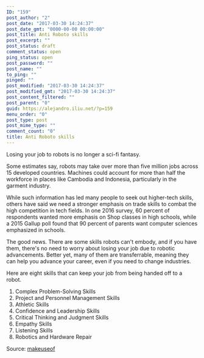 ```yaml
---
ID: "159"
post_author: "2"
post_date: "2017-03-30 14:24:37"
post_date_gmt: "0000-00-00 00:00:00"
post_title: Anti Roboto skills
post_excerpt: ""
post_status: draft
comment_status: open
ping_status: open
post_password: ""
post_name: ""
to_ping: ""
pinged: ""
post_modified: "2017-03-30 14:24:37"
post_modified_gmt: "2017-03-30 14:24:37"
post_content_filtered: ""
post_parent: "0"
guid: https://alejandro.iliu.net/?p=159
menu_order: "0"
post_type: post
post_mime_type: ""
comment_count: "0"
title: Anti Roboto skills
---
```


Losing your job to robots is no longer a sci-fi fantasy.

Some estimates say, robots may take over more than five million jobs
across 15 developed countries. Machines could account for more than
half the workforce in places like Cambodia and Indonesia, particularly
in the garment industry.

While such information has led many people to seek out higher-tech
skills, others have said we need a stronger emphasis on trade skills
to combat the high competition in tech fields. In one 2016 survey, 60
percent of respondents wanted more emphasis on Shop classes in high
schools, while a 2015 Gallup poll found that 90 percent of parents
want computer sciences emphasized in schools.

The good news. There are some skills robots can't embody, and if you
have them, there's no need to worry about losing your job due to
robotic advancements. Better yet, many of them are transferrable,
meaning they can help you advance your career, even if you need to
change industries.

Here are eight skills that can keep your job from being handed off
to a robot.

1. Complex Problem-Solving Skills
2. Project and Personnel Management Skills
3. Athletic Skills
4. Confidence and Leadership Skills
5. Critical Thinking and Judgment Skills
6. Empathy Skills
7. Listening Skills
8. Robotics and Hardware Repair







Source: [makeuseof](http://www.makeuseof.com/tag/job-skills-robot/)

